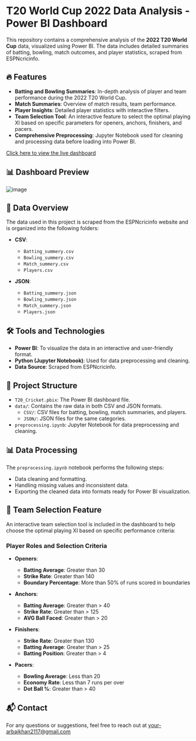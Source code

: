 # T20 World Cup 2022 Data Analysis - Power BI Dashboard

This repository contains a comprehensive analysis of the **2022 T20 World Cup** data, visualized using Power BI. The data includes detailed summaries of batting, bowling, match outcomes, and player statistics, scraped from ESPNcricinfo.

## 🔥 Features

- **Batting and Bowling Summaries**: In-depth analysis of player and team performance during the 2022 T20 World Cup.
- **Match Summaries**: Overview of match results, team performance.
- **Player Insights**: Detailed player statistics with interactive filters.
- **Team Selection Tool**: An interactive feature to select the optimal playing XI based on specific parameters for openers, anchors, finishers, and pacers.
- **Comprehensive Preprocessing**: Jupyter Notebook used for cleaning and processing data before loading into Power BI.

[Click here to view the live dashboard](https://app.powerbi.com/groups/me/reports/24d63e7e-3b12-4feb-8487-1a08b6e1478e/ReportSection3a8cb23b814911c94608?experience=power-bi)

## 📊 Dashboard Preview

![image](https://github.com/user-attachments/assets/a3f9e94a-76f9-48a7-916c-6355f0e9e538)

## 📁 Data Overview

The data used in this project is scraped from the ESPNcricinfo website and is organized into the following folders:

- **CSV**:
  - `Batting_summery.csv`
  - `Bowling_summery.csv`
  - `Match_summery.csv`
  - `Players.csv`
  
- **JSON**:
  - `Batting_summery.json`
  - `Bowling_summery.json`
  - `Match_summery.json`
  - `Players.json`

## 🛠️ Tools and Technologies

- **Power BI**: To visualize the data in an interactive and user-friendly format.
- **Python (Jupyter Notebook)**: Used for data preprocessing and cleaning.
- **Data Source**: Scraped from ESPNcricinfo.

## 📄 Project Structure

- `T20_Cricket.pbix`: The Power BI dashboard file.
- `data/`: Contains the raw data in both CSV and JSON formats.
  - `CSV/`: CSV files for batting, bowling, match summaries, and players.
  - `JSON/`: JSON files for the same categories.
- `preprocessing.ipynb`: Jupyter Notebook for data preprocessing and cleaning.

## 📊 Data Processing

The `preprocessing.ipynb` notebook performs the following steps:

- Data cleaning and formatting.
- Handling missing values and inconsistent data.
- Exporting the cleaned data into formats ready for Power BI visualization.

## 🏏 Team Selection Feature

An interactive team selection tool is included in the dashboard to help choose the optimal playing XI based on specific performance criteria:

### **Player Roles and Selection Criteria**

- **Openers**:
  - **Batting Average**: Greater than 30
  - **Strike Rate**: Greater than 140
  - **Boundary Percentage**: More than 50% of runs scored in boundaries

- **Anchors**:
  - **Batting Average**: Greater than > 40 
  - **Strike Rate**: Greater than > 125
  - **AVG Ball Faced**: Greater than > 20

- **Finishers**:
  - **Strike Rate**: Greater than 130
  - **Batting Average**: Greater than > 25 
  - **Batting Position**: Greater than > 4

- **Pacers**:
  - **Bowling Average**: Less than 20
  - **Economy Rate**: Less than 7 runs per over
  - **Dot Ball %**: Greater than > 40

## 📬 Contact

For any questions or suggestions, feel free to reach out at your-arbajkhan2117@gmail.com
